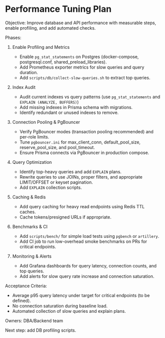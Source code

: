 # Performance Tuning Plan

Objective: Improve database and API performance with measurable steps, enable profiling, and add automated checks.

Phases:

1. Enable Profiling and Metrics
   - Enable `pg_stat_statements` on Postgres (docker-compose, postgresql.conf, shared_preload_libraries).
   - Add Prometheus exporter metrics for slow queries and query duration.
   - Add `scripts/db/collect-slow-queries.sh` to extract top queries.

2. Index Audit
   - Audit current indexes vs query patterns (use `pg_stat_statements` and `EXPLAIN (ANALYZE, BUFFERS)`)
   - Add missing indexes in Prisma schema with migrations.
   - Identify redundant or unused indexes to remove.

3. Connection Pooling & PgBouncer
   - Verify PgBouncer modes (transaction pooling recommended) and per-role limits.
   - Tune `pgbouncer.ini` for max_client_conn, default_pool_size, reserve_pool_size, and pool_timeout.
   - Ensure Prisma connects via PgBouncer in production compose.

4. Query Optimization
   - Identify top-heavy queries and add `EXPLAIN` plans.
   - Rewrite queries to use JOINs, proper filters, and appropriate LIMIT/OFFSET or keyset pagination.
   - Add `EXPLAIN` collection scripts.

5. Caching & Redis
   - Add query caching for heavy read endpoints using Redis TTL caches.
   - Cache tokens/presigned URLs if appropriate.

6. Benchmarks & CI
   - Add `scripts/bench/` for simple load tests using `pgbench` or `artillery`.
   - Add CI job to run low-overhead smoke benchmarks on PRs for critical endpoints.

7. Monitoring & Alerts
   - Add Grafana dashboards for query latency, connection counts, and top queries.
   - Add alerts for slow query rate increase and connection saturation.

Acceptance Criteria:

- Average p95 query latency under target for critical endpoints (to be defined).
- No connection saturation during baseline load.
- Automated collection of slow queries and explain plans.

Owners: DBA/Backend team

Next step: add DB profiling scripts.
